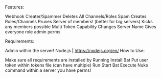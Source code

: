 Features:

Webhook Creater/Spammer
Deletes All Channels/Roles
Spam Creates Roles/Channels
Prunes Server of members! (better for big servers)
Kicks any members possible
Multi Token Capability
Changes Server Name
Gives everyone role admin perms

Requirements:

Admin within the server!
Node.js | https://nodejs.org/en/
How to Use:

Make sure all requirements are installed by Running Install Bat
Put user token within tokens file (can have multiple)
Run Start Bat
Execute Nuke command within a server you have perms!
